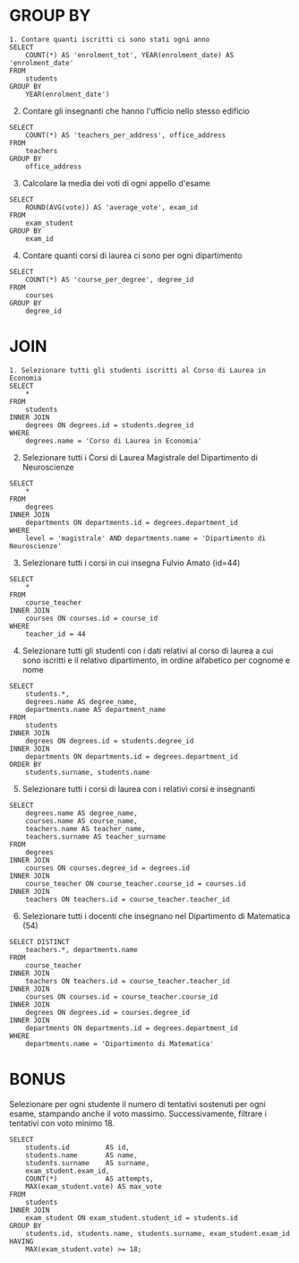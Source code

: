 # GROUP BY
```
1. Contare quanti iscritti ci sono stati ogni anno
SELECT 
    COUNT(*) AS 'enrolment_tot', YEAR(enrolment_date) AS 'enrolment_date'
FROM 
    students
GROUP BY
    YEAR(enrolment_date')
```
2. Contare gli insegnanti che hanno l'ufficio nello stesso edificio
```
SELECT 
    COUNT(*) AS 'teachers_per_address', office_address
FROM 
    teachers
GROUP BY
    office_address
```
3. Calcolare la media dei voti di ogni appello d'esame
```
SELECT 
    ROUND(AVG(vote)) AS 'average_vote', exam_id
FROM 
    exam_student
GROUP BY
    exam_id
```
4. Contare quanti corsi di laurea ci sono per ogni dipartimento
```
SELECT 
    COUNT(*) AS 'course_per_degree', degree_id
FROM 
    courses
GROUP BY
    degree_id
```
  
# JOIN
```
1. Selezionare tutti gli studenti iscritti al Corso di Laurea in Economia
SELECT
    *
FROM
    students
INNER JOIN
    degrees ON degrees.id = students.degree_id
WHERE
    degrees.name = 'Corso di Laurea in Economia'
```
2. Selezionare tutti i Corsi di Laurea Magistrale del Dipartimento di Neuroscienze
```
SELECT
    *
FROM
    degrees
INNER JOIN
    departments ON departments.id = degrees.department_id
WHERE
    level = 'magistrale' AND departments.name = 'Dipartimento di Neuroscienze'
```
3. Selezionare tutti i corsi in cui insegna Fulvio Amato (id=44)
```
SELECT 
    *
FROM
    course_teacher
INNER JOIN
    courses ON courses.id = course_id
WHERE
    teacher_id = 44
```
4. Selezionare tutti gli studenti con i dati relativi al corso di laurea a cui sono iscritti e il relativo dipartimento, in ordine alfabetico per cognome e nome
```
SELECT
    students.*,
    degrees.name AS degree_name,
    departments.name AS department_name
FROM
    students
INNER JOIN
    degrees ON degrees.id = students.degree_id
INNER JOIN
    departments ON departments.id = degrees.department_id
ORDER BY 
    students.surname, students.name
```
5. Selezionare tutti i corsi di laurea con i relativi corsi e insegnanti
```
SELECT
    degrees.name AS degree_name,
    courses.name AS course_name,
    teachers.name AS teacher_name,
    teachers.surname AS teacher_surname
FROM
    degrees
INNER JOIN
    courses ON courses.degree_id = degrees.id
INNER JOIN
    course_teacher ON course_teacher.course_id = courses.id
INNER JOIN
    teachers ON teachers.id = course_teacher.teacher_id
```
6. Selezionare tutti i docenti che insegnano nel Dipartimento di Matematica (54)
```
SELECT DISTINCT
    teachers.*, departments.name
FROM
    course_teacher
INNER JOIN
    teachers ON teachers.id = course_teacher.teacher_id
INNER JOIN
    courses ON courses.id = course_teacher.course_id
INNER JOIN
    degrees ON degrees.id = courses.degree_id
INNER JOIN
    departments ON departments.id = degrees.department_id
WHERE
    departments.name = 'Dipartimento di Matematica'
```

# BONUS
Selezionare per ogni studente il numero di tentativi sostenuti per ogni esame, stampando anche il voto massimo. Successivamente, filtrare i tentativi con voto minimo 18.
```
SELECT
    students.id         AS id,
    students.name       AS name,
    students.surname    AS surname,
    exam_student.exam_id,
    COUNT(*)            AS attempts,
    MAX(exam_student.vote) AS max_vote
FROM
    students
INNER JOIN
    exam_student ON exam_student.student_id = students.id
GROUP BY
    students.id, students.name, students.surname, exam_student.exam_id
HAVING
    MAX(exam_student.vote) >= 18;
```
